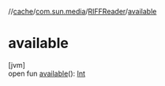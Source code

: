 //[cache](../../../index.md)/[com.sun.media](../index.md)/[RIFFReader](index.md)/[available](available.md)

# available

[jvm]\
open fun [available](available.md)(): [Int](https://kotlinlang.org/api/latest/jvm/stdlib/kotlin/-int/index.html)
